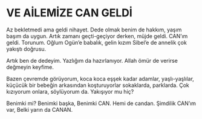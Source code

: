 # VE AİLEMİZE CAN GELDİ

Az bekletmedi ama geldi nihayet. Dede olmak benim de hakkım, yaşım başım da uygun. Artık zamanı geçti-geçiyor derken, müjde geldi. CAN’ım geldi. Torunum. Oğlum Ogün’e babalık, gelin kızım Sibel’e de annelik çok yakıştı doğrusu.

Artık ben de dedeyim. Yazlığım da hazırlanıyor. Allah ömür de verirse değmeyin keyfime.

Bazen çevremde görüyorum, koca koca eşşek kadar adamlar, yaşlı-yaşlılar, küçücük bir bebeğin arkasından koşturuyorlar sokaklarda, parklarda. Çok kızıyorum onlara, söylüyorum da. Yakışıyor mu hiç?

Benimki mi?
Benimki başka,
Benimki CAN.
Hemi de candan.
Şimdilik CAN’ım var,
Belki yarın da CANAN.
